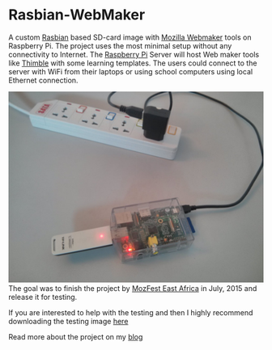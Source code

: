# Rasbian-WebMaker 

A custom [Rasbian](https://www.raspbian.org/) based SD-card image with [Mozilla Webmaker](https://webmaker.org/en-US/about) tools on Raspberry Pi. The project uses the most minimal setup without any connectivity to Internet. The [Raspberry Pi](http://raspberrypi.org/) Server will host Web maker tools like [Thimble](https://thimble.webmaker.org/en-US) with some learning 
templates. The users could connect to the server with WiFi from their laptops or using school computers using local Ethernet connection.

![alt image](/images/Raspberry-Pi-with-WiFi-Dongle.jpg "Raspberry Pi running webmaker tools")
The goal was to finish the project by [MozFest East Africa](http://mozfestea.org/2015/) in July, 2015 and release it for testing.

If you are interested to help with the testing and then I highly recommend downloading the testing image [here](https://mega.nz/#!I9dyHLyI!495mj_7GmdLb3dH9XgzGq_MBTFSi2iFpWyNovZxpZT4)

Read more about the project on my [blog](http://playingwithsid.blogspot.com/2015/07/mozilla-webmaker-tools-on-raspberry-pi.html)

